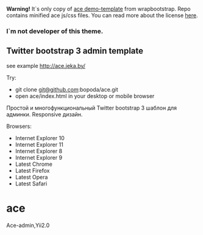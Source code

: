 <b>Warning!</b> It`s only copy of <a href="http://wrapbootstrap.com/preview/WB0B30DGR">ace demo-template</a> from wrapbootstrap.
Repo contains minified ace js/css files.
You can read more about the license <a href="https://wrapbootstrap.com/theme/ace-responsive-admin-template-WB0B30DGR">here</a>.

<h3>I`m not developer of this theme.</h3>

<h2>Twitter bootstrap 3 admin template</h2>

see example http://ace.jeka.by/


Try:
- git clone git@github.com:bopoda/ace.git
- open ace/index.html in your desktop or mobile browser


Простой и многофункциональный Twitter bootstrap 3 шаблон для админки. Responsive дизайн.

Browsers:
- Internet Explorer 10
- Internet Explorer 11
- Internet Explorer 8
- Internet Explorer 9
- Latest Chrome
- Latest Firefox
- Latest Opera
- Latest Safari
# ace
Ace-admin,Yii2.0
